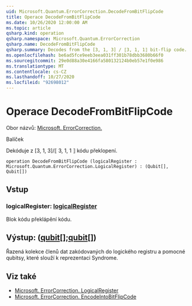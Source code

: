 ```yaml
---
uid: Microsoft.Quantum.ErrorCorrection.DecodeFromBitFlipCode
title: Operace DecodeFromBitFlipCode
ms.date: 10/26/2020 12:00:00 AM
ms.topic: article
qsharp.kind: operation
qsharp.namespace: Microsoft.Quantum.ErrorCorrection
qsharp.name: DecodeFromBitFlipCode
qsharp.summary: Decodes from the [3, 1, 3] / ⟦3, 1, 1⟧ bit-flip code.
ms.openlocfilehash: be6ad5fce9eeb3eea031ff301b78dbb3680b66f0
ms.sourcegitcommit: 29e0d88a30e4166fa580132124b0eb57e1f0e986
ms.translationtype: MT
ms.contentlocale: cs-CZ
ms.lasthandoff: 10/27/2020
ms.locfileid: "92698012"
---
```

# <a name="decodefrombitflipcode-operation"></a>Operace DecodeFromBitFlipCode

Obor názvů: [Microsoft. ErrorCorrection.](xref:Microsoft.Quantum.ErrorCorrection)

Balíček [](https://nuget.org/packages/)


Dekóduje z [3, 1, 3]/⟦ 3, 1, 1 ⟧ kódu překlopení.

```qsharp
operation DecodeFromBitFlipCode (logicalRegister : Microsoft.Quantum.ErrorCorrection.LogicalRegister) : (Qubit[], Qubit[])
```


## <a name="input"></a>Vstup

### <a name="logicalregister--logicalregister"></a>logicalRegister: [logicalRegister](xref:Microsoft.Quantum.ErrorCorrection.LogicalRegister)

Blok kódu překlápění kódu.



## <a name="output--qubitqubit"></a>Výstup: ([qubit](xref:microsoft.quantum.lang-ref.qubit)[];[qubit](xref:microsoft.quantum.lang-ref.qubit)[])

Řazená kolekce členů dat zakódovaných do logického registru a pomocné qubitsy, které slouží k reprezentaci Syndrome.

## <a name="see-also"></a>Viz také

- [Microsoft. ErrorCorrection. LogicalRegister](xref:Microsoft.Quantum.ErrorCorrection.LogicalRegister)
- [Microsoft. ErrorCorrection. EncodeIntoBitFlipCode](xref:Microsoft.Quantum.ErrorCorrection.EncodeIntoBitFlipCode)